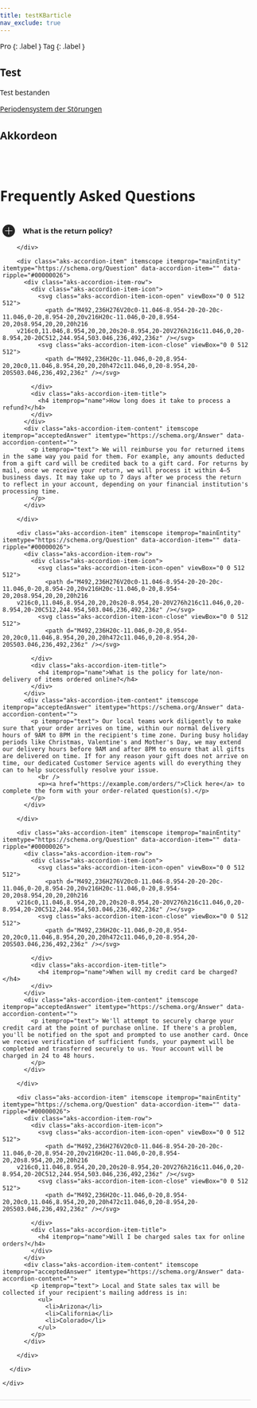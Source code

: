 ```yaml
---
title: testKBarticle
nav_exclude: true
---
```

Pro {: .label }
Tag {: .label }

## Test
Test bestanden

[Periodensystem der Störungen](/periodensystemderstoerungen)

## Akkordeon

<!DOCTYPE html>
<html lang="en">
  <head>
    <meta charset="UTF-8">
    <title>FAQ</title>
    <meta name="viewport" content="width=device-width, initial-scale=1">
  <style>
  body {
    margin: 0;
    padding: 0;
    font-family: system-ui, -apple-system, BlinkMacSystemFont, "Segoe UI",
    Roboto, "Helvetica Neue", Arial, sans-serif;
  }
  .container {
    padding-right: 10px;
    padding-left: 0px;
    margin-right: auto;
    margin-left: auto;
    padding-top: 2rem;
    max-width: 800px;
  }

  @media (min-width: 768px) {
    .container {
      width: 750px;
    }
  }
  @media (min-width: 992px) {
    .container {
      width: 970px;
    }
  }
  @media (min-width: 1200px) {
    .container {
      width: 1170px;
    }
  }

  [data-ripple] {
    position: relative;
    overflow: hidden;
  }

  .ripple-effect {
    position: absolute;
    border-radius: 9999px;
    animation: ripple-animation 2s;
  }

  @keyframes ripple-animation {
    from {
      transform: scale(1);
      opacity: 0.4;
    }
    to {
      transform: scale(100);
      opacity: 0;
    }
  }

  .aks-accordion {
    width: 100%;
    margin: 0 auto;
  }
  .aks-accordion-row {
  }
  .aks-accordion-item {
    width: 100%;
    border-bottom: 1px solid #e0e0e0;
    padding-top: 20px;
    padding-right: 5px;
    padding-bottom: 12px;
    padding-left: 5px;
    cursor: pointer;
  }
  .aks-accordion-item-row {
    display: flex;
    align-items: center;
    justify-content: flex-start;
  }
  .aks-accordion-item-icon {
    width: 25px;
    height: 25px;
    background: #252525;
    border-radius: 9999px;
    cursor: pointer;
    user-select: none;
    display: flex;
    align-items: center;
    justify-content: center;
    margin-right: 1rem;
    text-align: center;
  }
  .aks-accordion-item-icon svg {
    width: 15px;
    fill: white;
    margin: 0 auto;
  }
  .aks-accordion-item-title {
    width: 90%;
    text-align: left;
    line-height: 1.5;
    display: flex;
    align-items: center;
  }
  .aks-accordion-item-title h4 {
    margin: 0;
  }
  .aks-accordion-item-content {
    display: none;
    width: 100%;
    padding-top: 12px;
    padding-right: 8px;
    padding-bottom: 0;
    padding-left: 42px;
    overflow: hidden;
    word-break: break-word;
    width: 88%;
    text-align: left;
    line-height: 1.5;
  }

  .aks-accordion-item.opened .aks-accordion-item-icon-open {
    display: none;
  }
  .aks-accordion-item-icon-close {
    display: none;
  }
  .aks-accordion-item.opened .aks-accordion-item-icon-close {
    display: block;
  }

  @media screen and (max-width: 500px) {
    .aks-accordion {
      width: 100%;
    }
    .aks-accordion-item-content {
      padding-left: 11px;
      width: 92%;
    }
  }
  </style>

  </head>
  <body>
  <!-- partial:index.partial.html -->

  <div class="container">
    <div class="aks-accordion" itemscope itemtype="https://schema.org/FAQPage" data-accordion="">
      <h1>Frequently Asked Questions</h1>
      <div class="aks-accordion-row">
        <div class="aks-accordion-item" itemscope itemprop="mainEntity" itemtype="https://schema.org/Question" data-accordion-item="" data-ripple="#00000026">
          <div class="aks-accordion-item-row">
            <div class="aks-accordion-item-icon">
              <svg class="aks-accordion-item-icon-open" viewBox="0 0 512 512">
                <path d="M492,236H276V20c0-11.046-8.954-20-20-20c-11.046,0-20,8.954-20,20v216H20c-11.046,0-20,8.954-20,20s8.954,20,20,20h216
        v216c0,11.046,8.954,20,20,20s20-8.954,20-20V276h216c11.046,0,20-8.954,20-20C512,244.954,503.046,236,492,236z" /></svg>
              <svg class="aks-accordion-item-icon-close" viewBox="0 0 512 512">
                <path d="M492,236H20c-11.046,0-20,8.954-20,20c0,11.046,8.954,20,20,20h472c11.046,0,20-8.954,20-20S503.046,236,492,236z" /></svg>
            </div>
            <div class="aks-accordion-item-title">
              <h4 itemprop="name">What is the return policy?</h4>
            </div>
          </div>
          <div class="aks-accordion-item-content" itemscope itemprop="acceptedAnswer" itemtype="https://schema.org/Answer" data-accordion-content="">
            <p itemprop="text">Most unopened items in new condition and returned within <strong>90 days</strong> will receive a refund or exchange. Some items have a modified return policy noted on the receipt or packing slip. Items that are opened or damaged or do not have a receipt may be denied a refund or exchange. Items purchased online or in-store may be returned to any store.
              <br />
              <p>Online purchases may be returned via a major parcel carrier. <a href="http://example.com/returns"> Click here </a> to initiate a return.</p>
            </p>
          </div>

        </div>

        <div class="aks-accordion-item" itemscope itemprop="mainEntity" itemtype="https://schema.org/Question" data-accordion-item="" data-ripple="#00000026">
          <div class="aks-accordion-item-row">
            <div class="aks-accordion-item-icon">
              <svg class="aks-accordion-item-icon-open" viewBox="0 0 512 512">
                <path d="M492,236H276V20c0-11.046-8.954-20-20-20c-11.046,0-20,8.954-20,20v216H20c-11.046,0-20,8.954-20,20s8.954,20,20,20h216
        v216c0,11.046,8.954,20,20,20s20-8.954,20-20V276h216c11.046,0,20-8.954,20-20C512,244.954,503.046,236,492,236z" /></svg>
              <svg class="aks-accordion-item-icon-close" viewBox="0 0 512 512">
                <path d="M492,236H20c-11.046,0-20,8.954-20,20c0,11.046,8.954,20,20,20h472c11.046,0,20-8.954,20-20S503.046,236,492,236z" /></svg>

            </div>
            <div class="aks-accordion-item-title">
              <h4 itemprop="name">How long does it take to process a refund?</h4>
            </div>
          </div>
          <div class="aks-accordion-item-content" itemscope itemprop="acceptedAnswer" itemtype="https://schema.org/Answer" data-accordion-content="">
            <p itemprop="text"> We will reimburse you for returned items in the same way you paid for them. For example, any amounts deducted from a gift card will be credited back to a gift card. For returns by mail, once we receive your return, we will process it within 4–5 business days. It may take up to 7 days after we process the return to reflect in your account, depending on your financial institution's processing time.
            </p>
          </div>

        </div>

        <div class="aks-accordion-item" itemscope itemprop="mainEntity" itemtype="https://schema.org/Question" data-accordion-item="" data-ripple="#00000026">
          <div class="aks-accordion-item-row">
            <div class="aks-accordion-item-icon">
              <svg class="aks-accordion-item-icon-open" viewBox="0 0 512 512">
                <path d="M492,236H276V20c0-11.046-8.954-20-20-20c-11.046,0-20,8.954-20,20v216H20c-11.046,0-20,8.954-20,20s8.954,20,20,20h216
        v216c0,11.046,8.954,20,20,20s20-8.954,20-20V276h216c11.046,0,20-8.954,20-20C512,244.954,503.046,236,492,236z" /></svg>
              <svg class="aks-accordion-item-icon-close" viewBox="0 0 512 512">
                <path d="M492,236H20c-11.046,0-20,8.954-20,20c0,11.046,8.954,20,20,20h472c11.046,0,20-8.954,20-20S503.046,236,492,236z" /></svg>

            </div>
            <div class="aks-accordion-item-title">
              <h4 itemprop="name">What is the policy for late/non-delivery of items ordered online?</h4>
            </div>
          </div>
          <div class="aks-accordion-item-content" itemscope itemprop="acceptedAnswer" itemtype="https://schema.org/Answer" data-accordion-content="">
            <p itemprop="text"> Our local teams work diligently to make sure that your order arrives on time, within our normal delivery hours of 9AM to 8PM in the recipient's time zone. During busy holiday periods like Christmas, Valentine's and Mother's Day, we may extend our delivery hours before 9AM and after 8PM to ensure that all gifts are delivered on time. If for any reason your gift does not arrive on time, our dedicated Customer Service agents will do everything they can to help successfully resolve your issue.
              <br />
              <p><a href="https://example.com/orders/">Click here</a> to complete the form with your order-related question(s).</p>
            </p>
          </div>

        </div>

        <div class="aks-accordion-item" itemscope itemprop="mainEntity" itemtype="https://schema.org/Question" data-accordion-item="" data-ripple="#00000026">
          <div class="aks-accordion-item-row">
            <div class="aks-accordion-item-icon">
              <svg class="aks-accordion-item-icon-open" viewBox="0 0 512 512">
                <path d="M492,236H276V20c0-11.046-8.954-20-20-20c-11.046,0-20,8.954-20,20v216H20c-11.046,0-20,8.954-20,20s8.954,20,20,20h216
        v216c0,11.046,8.954,20,20,20s20-8.954,20-20V276h216c11.046,0,20-8.954,20-20C512,244.954,503.046,236,492,236z" /></svg>
              <svg class="aks-accordion-item-icon-close" viewBox="0 0 512 512">
                <path d="M492,236H20c-11.046,0-20,8.954-20,20c0,11.046,8.954,20,20,20h472c11.046,0,20-8.954,20-20S503.046,236,492,236z" /></svg>

            </div>
            <div class="aks-accordion-item-title">
              <h4 itemprop="name">When will my credit card be charged?</h4>
            </div>
          </div>
          <div class="aks-accordion-item-content" itemscope itemprop="acceptedAnswer" itemtype="https://schema.org/Answer" data-accordion-content="">
            <p itemprop="text"> We'll attempt to securely charge your credit card at the point of purchase online. If there's a problem, you'll be notified on the spot and prompted to use another card. Once we receive verification of sufficient funds, your payment will be completed and transferred securely to us. Your account will be charged in 24 to 48 hours.
            </p>
          </div>

        </div>

        <div class="aks-accordion-item" itemscope itemprop="mainEntity" itemtype="https://schema.org/Question" data-accordion-item="" data-ripple="#00000026">
          <div class="aks-accordion-item-row">
            <div class="aks-accordion-item-icon">
              <svg class="aks-accordion-item-icon-open" viewBox="0 0 512 512">
                <path d="M492,236H276V20c0-11.046-8.954-20-20-20c-11.046,0-20,8.954-20,20v216H20c-11.046,0-20,8.954-20,20s8.954,20,20,20h216
        v216c0,11.046,8.954,20,20,20s20-8.954,20-20V276h216c11.046,0,20-8.954,20-20C512,244.954,503.046,236,492,236z" /></svg>
              <svg class="aks-accordion-item-icon-close" viewBox="0 0 512 512">
                <path d="M492,236H20c-11.046,0-20,8.954-20,20c0,11.046,8.954,20,20,20h472c11.046,0,20-8.954,20-20S503.046,236,492,236z" /></svg>

            </div>
            <div class="aks-accordion-item-title">
              <h4 itemprop="name">Will I be charged sales tax for online orders?</h4>
            </div>
          </div>
          <div class="aks-accordion-item-content" itemscope itemprop="acceptedAnswer" itemtype="https://schema.org/Answer" data-accordion-content="">
            <p itemprop="text"> Local and State sales tax will be collected if your recipient's mailing address is in:
              <ul>
                <li>Arizona</li>
                <li>California</li>
                <li>Colorado</li>
              </ul>
            </p>
          </div>

        </div>

      </div>

    </div>

  </div>
  <!-- partial -->
    <script src='https://cdnjs.cloudflare.com/ajax/libs/jquery/3.5.1/jquery.min.js'></script><script  src="./script.js"></script>
    <script>
      (function () {
    "use strict";
    var jQueryPlugin = (window.jQueryPlugin = function (ident, func) {
      return function (arg) {
        if (this.length > 1) {
          this.each(function () {
            var $this = $(this);

            if (!$this.data(ident)) {
              $this.data(ident, func($this, arg));
            }
          });

          return this;
        } else if (this.length === 1) {
          if (!this.data(ident)) {
            this.data(ident, func(this, arg));
          }

          return this.data(ident);
        }
      };
    });
  })();

  (function () {
    "use strict";
    function Accordion($roots) {
      var element = $roots;
      var accordion = $roots.first("[data-accordion]");
      var accordion_target = $roots.find("[data-accordion-item]");
      var accordion_content = $roots.find("[data-accordion-content]");
      $(accordion_target).click(function () {
        $(this).toggleClass("opened");
        $(this).find(accordion_content).slideToggle("slow");
        $(this).siblings().find(accordion_content).slideUp("slow");
        $(this).siblings().removeClass("opened");
      });
    }
    $.fn.Accordion = jQueryPlugin("Accordion", Accordion);
    $("[data-accordion]").Accordion();

    function Ripple_Button($root) {
      var elements = $root;
      var ripple_btn = $root.first("[data-ripple]");
      $(ripple_btn).on("click", function (event) {
        event.preventDefault();
        var $div = $("<div/>"),
          btnOffset = ripple_btn.offset(),
          xPos = event.pageX - btnOffset.left,
          yPos = event.pageY - btnOffset.top;
        $div.addClass("ripple-effect");
        $div.css({
          height: ripple_btn.height(),
          width: ripple_btn.height(),
          top: yPos - $div.height() / 2,
          left: xPos - $div.width() / 2,
          background: ripple_btn.data("ripple") || "#ffffff26"
        });
        ripple_btn.append($div);

        window.setTimeout(function () {
          $div.remove();
        }, 2000);
      });
    }
    $.fn.Ripple_Button = jQueryPlugin("Ripple_Button", Ripple_Button);
    $("[data-ripple]").Ripple_Button();
  })();
    </script>
  </body>
</html>
